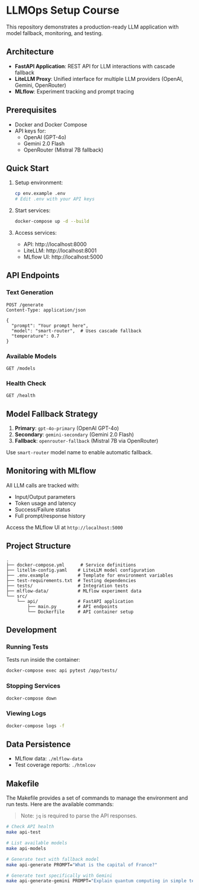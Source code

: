 # LLMOps Setup Course

This repository demonstrates a production-ready LLM application with model fallback, monitoring, and testing.

## Architecture

- **FastAPI Application**: REST API for LLM interactions with cascade fallback
- **LiteLLM Proxy**: Unified interface for multiple LLM providers (OpenAI, Gemini, OpenRouter)
- **MLflow**: Experiment tracking and prompt tracing

## Prerequisites

- Docker and Docker Compose
- API keys for:
  - OpenAI (GPT-4o)
  - Gemini 2.0 Flash
  - OpenRouter (Mistral 7B fallback)

## Quick Start

1. Setup environment:
   ```bash
   cp env.example .env
   # Edit .env with your API keys
   ```

2. Start services:
   ```bash
   docker-compose up -d --build
   ```

3. Access services:
   - API: http://localhost:8000
   - LiteLLM: http://localhost:8001
   - MLflow UI: http://localhost:5000

## API Endpoints

### Text Generation
```http
POST /generate
Content-Type: application/json

{
  "prompt": "Your prompt here",
  "model": "smart-router",  # Uses cascade fallback
  "temperature": 0.7
}
```

### Available Models
```http
GET /models
```

### Health Check
```http
GET /health
```

## Model Fallback Strategy

1. **Primary**: `gpt-4o-primary` (OpenAI GPT-4o)
2. **Secondary**: `gemini-secondary` (Gemini 2.0 Flash)
3. **Fallback**: `openrouter-fallback` (Mistral 7B via OpenRouter)

Use `smart-router` model name to enable automatic fallback.

## Monitoring with MLflow

All LLM calls are tracked with:
- Input/Output parameters
- Token usage and latency
- Success/Failure status
- Full prompt/response history

Access the MLflow UI at `http://localhost:5000`

## Project Structure

```
.
├── docker-compose.yml      # Service definitions
├── litellm-config.yaml    # LiteLLM model configuration
├── .env.example           # Template for environment variables
├── test-requirements.txt  # Testing dependencies
├── tests/                 # Integration tests
├── mlflow-data/           # MLflow experiment data
└── src/
    └── api/               # FastAPI application
        ├── main.py        # API endpoints
        └── Dockerfile     # API container setup
```

## Development

### Running Tests
Tests run inside the container:
```bash
docker-compose exec api pytest /app/tests/
```

### Stopping Services
```bash
docker-compose down
```

### Viewing Logs
```bash
docker-compose logs -f
```

## Data Persistence
- MLflow data: `./mlflow-data`
- Test coverage reports: `./htmlcov`

## Makefile

The Makefile provides a set of commands to manage the environment and run tests. Here are the available commands:

> Note: `jq` is required to parse the API responses.

```sh
# Check API health
make api-test

# List available models
make api-models

# Generate text with fallback model
make api-generate PROMPT="What is the capital of France?"

# Generate text specifically with Gemini
make api-generate-gemini PROMPT="Explain quantum computing in simple terms"
```